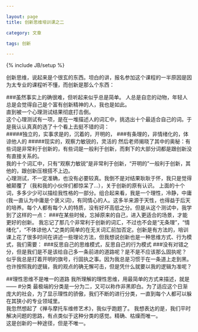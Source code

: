 ```yaml
---

layout: page  
title: 创新思维培训课之二

category: 文章

tags: 创新

---
```



{% include JB/setup %}



创新思维，说起来是个很玄的东西。坦白的讲，报名参加这个课程的一半原因是因为太专业的课程听不懂，而创新是那么个东西：
  
###虽然事实上的确很难，但听起来似乎总是简单。
人总是自恋的动物，年轻人总是会觉得自己是个富有创新精神的人，我也是如此。   
直到被一个心理测试结果彻底打击倒。  
这个心理测试有一项，是在一堆描述人的词汇中，挑选出十个最适合自己的词。于是我认认真真的选了十个看上去挺不错的词：  
#####独立的，实事求是的，沉着的，开明的，
###有条理的，非情绪化的，体谅他人的
#####现实的，观察力敏锐的，灵活的
然后老师揭晓了其中的奥秘：有些词是非常利于创新的，有些词是一般利于创新，而剩下的大部分词都是跟创新没有直接关系的。  
我的十个词汇中，只有“观察力敏锐”是非常利于创新，“开明的”一般利于创新，其他的，跟创新压根搭不上边。  
心理测试，不一定准确，也没有必要较真。我倒不是对结果耿耿于怀，我只是觉得被颠覆了（我和我的小伙伴们都惊呆了...），关于创新的原有认识。
上面的十个词，多多少少可以描绘我性格的一部分。组合起来看，我是一个理性，冷静，中庸(我一直认为中庸是个褒义词)，有同情心的人。这多半来源于天性，也得益于后天的培养。每个人都有每个人的特质，没有好坏高低之分。但是从这个测试中，我学到了这样的一点：
###在某些时候，忘掉原来的自己，进入更适合的场景，才能更好的创新。
我忘记了那几个非常利于创新的词汇，不过也不会是“无条理”，“情绪化”，“不体谅他人”之类的简单的在无关词汇前加否定。创新是有方法的，培训课上花了很多时间在讲述一些理论方法，但我想说创新也是一种思维方式、行为模式，我们需要：
###反思自己的思维模式，反思自己的行为模式
###没有对错之分，但是我们是不是该给自己多一条前进的道路呢？是不是不应该那么固执呢？
似乎我总是打着开明的旗号，行固执之事。因为我总是习惯于在一条道上走到黑。也许按照我的逻辑，我的观点的确无懈可击，但是凭什么就要以我的逻辑为准呢？

##理性思维不是唯一的道路
我所理解的理性思维，用最简单的方式来描述，就是——
#分类
最极端的分类是一分为二，又可以称作非黑即白。为了适应这个日渐庞大的社会，为了显示理性的骄傲，我们不断的进行分类，一直到每个人都可以躲在其狭小的专业领域里。   
我忽然想起了《禅与摩托车维修艺术》，我似乎跑题了。
我想表达的是，我们平时解决问题的思路，有点类似于这种分类的感觉。精确、枯燥而唯一。  
这是创新的一种途径，但是不唯一。